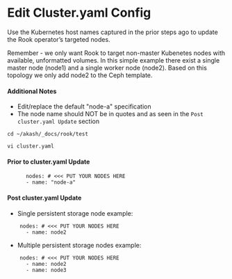 # Edit Cluster.yaml Config

Use the Kubernetes host names captured in the prior steps ago to update the Rook operator’s targeted nodes.

Remember - we only want Rook to target non-master Kubenetes nodes with available, unformatted volumes.  In this simple example there exist a single master node (node1) and a single worker node (node2).  Based on this topology we only add node2 to the Ceph template.

#### Additional Notes

* Edit/replace the default "node-a" specification
* The node name should NOT be in quotes and as seen in the `Post cluster.yaml Update` section

```
cd ~/akash/_docs/rook/test

vi cluster.yaml
```

#### Prior to cluster.yaml Update

```
      nodes: # <<< PUT YOUR NODES HERE
      - name: "node-a"
```

#### **Post cluster.yaml Update**

* Single persistent storage node example:

```
    nodes: # <<< PUT YOUR NODES HERE
      - name: node2
```

* Multiple persistent storage nodes example:

```
    nodes: # <<< PUT YOUR NODES HERE
      - name: node2
      - name: node3
```
